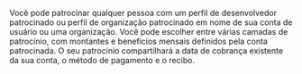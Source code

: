 Você pode patrocinar qualquer pessoa com um perfil de desenvolvedor patrocinado ou perfil de organização patrocinado em nome de sua conta de usuário ou uma organização. Você pode escolher entre várias camadas de patrocínio, com montantes e benefícios mensais definidos pela conta patrocinada. O seu patrocínio compartilhará a data de cobrança existente da sua conta, o método de pagamento e o recibo.

